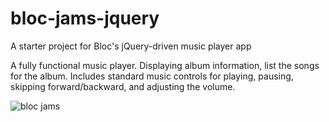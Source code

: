 # bloc-jams-jquery

A starter project for Bloc's jQuery-driven music player app

A fully functional music player. Displaying album information, list the songs for the album.  Includes standard music controls for playing, pausing, skipping forward/backward, and adjusting the volume.

![bloc jams](https://www.saphyerdesigns.com/ "Bloc Jams")
